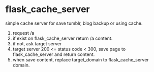 flask_cache_server
==================

simple cache server for save tumblr, blog backup or using cache.


1. request /a
2. if exist on flask_cache_server return /a content.
3. if not, ask target server
4. target server 200 <= status code < 300, save page to flask_cache_server and return content.
5. when save content, replace target_domain to flask_cache_server domain.
            
